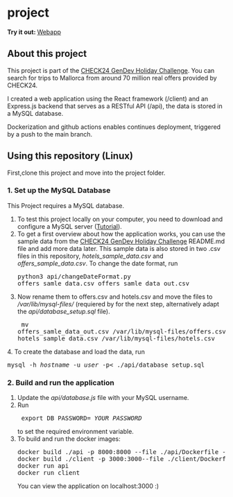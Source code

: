 # project

<strong>Try it out: </strong>[Webapp](https://project.ricofinkbeiner.de/)


## About this project

This project is part of the [CHECK24 GenDev Holiday Challenge](https://github.com/check24-scholarships/holiday-challenge). You can search for trips to Mallorca from around 70 million real offers provided by CHECK24.

I created a web application using the React framework (/client) and an Express.js backend that serves as a RESTful API (/api), the data is stored in a MySQL database.

Dockerization and github actions enables continues deployment, triggered by a push to the main branch.


## Using this repository (Linux)

First,clone this project and move into the project folder.

### 1. Set up the MySQL Database
This Project requires a MySQL database. 
1. To test this project locally on your computer, you need to download and configure a MySQL server ([Tutorial](https://www.digitalocean.com/community/tutorials/how-to-install-mysql-on-ubuntu-20-04)).
2. To get a first overview about how the application works, you can use the sample data from the [CHECK24 GenDev Holiday Challenge](https://github.com/check24-scholarships/holiday-challenge) README.md file and add more data later. This sample data is also stored in two .csv files in this repository, <em>hotels_sample_data.csv</em> and <em>offers_sample_data.csv</em>. To change the date format, run <pre>python3 api/changeDateFormat.py offers_samle_data.csv offers_samle_data_out.csv</pre>
3. Now rename them to offers.csv and hotels.csv and move the files to <em>/var/lib/mysql-files/</em> (requiered by for the next step, alternatively adapt the <em>api/database_setup.sql</em> file).<pre>
mv offers_samle_data_out.csv /var/lib/mysql-files/offers.csv
mv hotels_sample_data.csv /var/lib/mysql-files/hotels.csv
</pre>
4. To create the database and load the data, run 
    <pre>mysql -h <em>hostname</em> -u <em>user</em> -p< ./api/database_setup.sql</pre>

### 2. Build and run the application
1. Update the <em>api/database.js</em> file with your MySQL username.
2. Run  <pre>
    export DB_PASSWORD= <em>YOUR_PASSWORD</em>
    </pre>
    to set the required environment variable. 
3.  To build and run the docker images:
    <pre>
    docker build ./api -p 8000:8000 --file ./api/Dockerfile --build-arg db_password=<em>YOUR_PASSWORD</em> --tag api
    docker build ./client -p 3000:3000--file ./client/Dockerfile --tag client
    docker run api
    docker run client
    </pre>
    You can view the application on localhost:3000 :)
    
    









